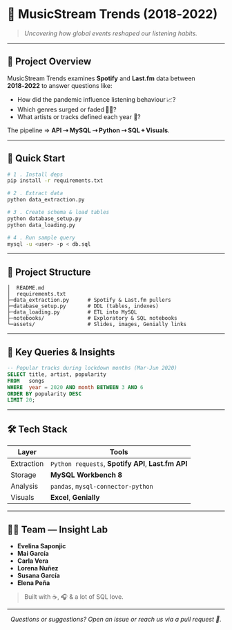 # 🎵 MusicStream Trends (2018‑2022)

> *Uncovering how global events reshaped our listening habits.*

---

## 📌 Project Overview

MusicStream Trends examines **Spotify** and **Last.fm** data between **2018‑2022** to answer questions like:

* How did the pandemic influence listening behaviour 📈?
* Which genres surged or faded 🎸🎹?
* What artists or tracks defined each year 👑?

The pipeline ⇒ **API ⇢ MySQL ⇢ Python ⇢ SQL + Visuals**.


---

## 🚀 Quick Start

```bash
# 1 . Install deps
pip install -r requirements.txt

# 2 . Extract data
python data_extraction.py

# 3 . Create schema & load tables
python database_setup.py
python data_loading.py

# 4 . Run sample query
mysql -u <user> -p < db.sql
```

---

## 📂 Project Structure

```
│  README.md
│  requirements.txt
├─data_extraction.py      # Spotify & Last.fm pullers
├─database_setup.py       # DDL (tables, indexes)
├─data_loading.py         # ETL into MySQL
├─notebooks/              # Exploratory & SQL notebooks
└─assets/                 # Slides, images, Genially links
```

---

## 🔑 Key Queries & Insights

```sql
-- Popular tracks during lockdown months (Mar‑Jun 2020)
SELECT title, artist, popularity
FROM   songs
WHERE  year = 2020 AND month BETWEEN 3 AND 6
ORDER BY popularity DESC
LIMIT 20;
```

---

## 🛠️ Tech Stack

| Layer      | Tools                                               |
| ---------- | --------------------------------------------------- |
| Extraction | `Python requests`, **Spotify API**, **Last.fm API** |
| Storage    | **MySQL Workbench 8**                               |
| Analysis   | `pandas`, `mysql‑connector‑python`                  |
| Visuals    | **Excel**, **Genially**                             |

---

## 👩‍💻 Team — **Insight Lab**

* **Evelina Saponjic**
* **Mai García**
* **Carla Vera**
* **Lorena Nuñez**
* **Susana García**
* **Elena Peña**

> Built with ☕, 🎧 & a lot of SQL love.

---

<p align="center"><em>Questions or suggestions? Open an issue or reach us via a pull request 🙌.</em></p>
